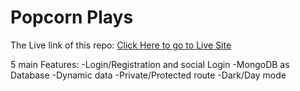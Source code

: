 # Popcorn Plays

The Live link of this repo:
[Click Here to go to Live Site](https://popcorn-plays.web.app)

5  main Features:
-Login/Registration and social Login
-MongoDB as Database
-Dynamic data
-Private/Protected route
-Dark/Day mode
